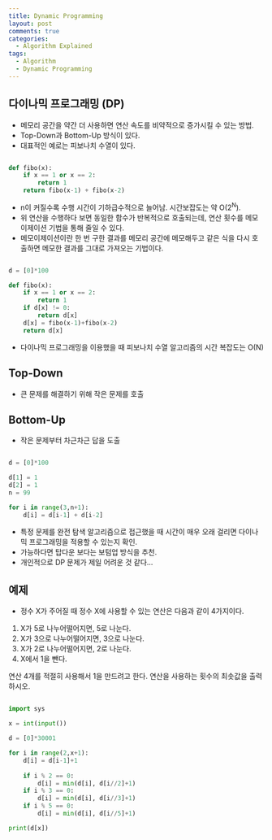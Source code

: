 ```yaml
---
title: Dynamic Programming
layout: post
comments: true
categories:
  - Algorithm Explained
tags:
  - Algorithm
  - Dynamic Programming
---
```


## 다이나믹 프로그래밍 (DP)

* 메모리 공간을 약간 더 사용하면 연산 속도를 비약적으로 증가시킬 수 있는 방법.
* Top-Down과 Bottom-Up 방식이 있다.
* 대표적인 예로는 피보나치 수열이 있다.

```python

def fibo(x):
    if x == 1 or x == 2:
        return 1
    return fibo(x-1) + fibo(x-2)
```

* n이 커질수록 수행 시간이 기하급수적으로 늘어남. 시간보잡도는 약 O(2<sup>N</sup>).
* 위 연산을 수행하다 보면 동일한 함수가 반복적으로 호출되는데, 연산 횟수를 메모이제이션 기법을 통해 줄일 수 있다.
* 메모이제이션이란 한 번 구한 결과를 메모리 공간에 메모해두고 같은 식을 다시 호출하면 메모한 결과를 그대로 가져오는 기법이다.

```python

d = [0]*100

def fibo(x):
    if x == 1 or x == 2:
        return 1
    if d[x] != 0:
        return d[x]
    d[x] = fibo(x-1)+fibo(x-2)
    return d[x]

```

* 다이나믹 프로그래밍을 이용했을 때 피보나치 수열 알고리즘의 시간 복잡도는 O(N)

## Top-Down

* 큰 문제를 해결하기 위해 작은 문제를 호출

## Bottom-Up

* 작은 문제부터 차근차근 답을 도출

```python

d = [0]*100

d[1] = 1
d[2] = 1
n = 99

for i in range(3,n+1):
    d[i] = d[i-1] + d[i-2]

```

* 특정 문제를 완전 탐색 알고리즘으로 접근했을 때 시간이 매우 오래 걸리면 다이나믹 프로그래밍을 적용할 수 있는지 확인.
* 가능하다면 탑다운 보다는 보텀업 방식을 추천.
* 개인적으로 DP 문제가 제일 어려운 것 같다...

## 예제

* 정수 X가 주어질 때 정수 X에 사용할 수 있는 연산은 다음과 같이 4가지이다.

1. X가 5로 나누어떨어지면, 5로 나눈다.
2. X가 3으로 나누어떨어지면, 3으로 나눈다.
3. X가 2로 나누어떨어지면, 2로 나눈다.
4. X에서 1을 뺀다.

연산 4개를 적절히 사용해서 1을 만드려고 한다. 연산을 사용하는 횟수의 최솟값을 출력하시오.

```python

import sys

x = int(input())

d = [0]*30001

for i in range(2,x+1):
    d[i] = d[i-1]+1
    
    if i % 2 == 0:
        d[i] = min(d[i], d[i//2]+1)
    if i % 3 == 0:
        d[i] = min(d[i], d[i//3]+1)
    if i % 5 == 0:
        d[i] = min(d[i], d[i//5]+1)

print(d[x])

```


